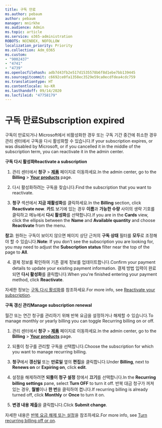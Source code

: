 ```yaml
---
title: 구독 만료
ms.author: pebaum
author: pebaum
manager: mnirkhe
ms.audience: Admin
ms.topic: article
ms.service: o365-administration
ROBOTS: NOINDEX, NOFOLLOW
localization_priority: Priority
ms.collection: Adm_O365
ms.custom:
- "9002437"
- "4741"
- "4739"
ms.openlocfilehash: adb7d43fb2e517d1535578b6f8d1ebe7bb139445
ms.sourcegitcommit: c6692ce0fa1358ec3529e59ca0ecdfdea4cdc759
ms.translationtype: HT
ms.contentlocale: ko-KR
ms.lasthandoff: 09/14/2020
ms.locfileid: "47758179"
---
```

# <a name="subscription-expired"></a><span data-ttu-id="20b3e-102">구독 만료</span><span class="sxs-lookup"><span data-stu-id="20b3e-102">Subscription expired</span></span>

<span data-ttu-id="20b3e-103">구독이 만료되거나 Microsoft에서 비활성화한 경우 또는 구독 기간 중간에 취소한 경우 관리 센터에서 구독을 다시 활성화할 수 있습니다.</span><span class="sxs-lookup"><span data-stu-id="20b3e-103">If your subscription expires, or was disabled by Microsoft, or if you cancelled it in the middle of the subscription term, you can reactivate it in the admin center.</span></span>

<span data-ttu-id="20b3e-104">**구독 다시 활성화**</span><span class="sxs-lookup"><span data-stu-id="20b3e-104">**Reactivate a subscription**</span></span>

1. <span data-ttu-id="20b3e-105">관리 센터에서 **청구** > **[제품](https://go.microsoft.com/fwlink/p/?linkid=842054)** 페이지로 이동하세요.</span><span class="sxs-lookup"><span data-stu-id="20b3e-105">In the admin center, go to the **Billing** > **[Your products](https://go.microsoft.com/fwlink/p/?linkid=842054)** page.</span></span>

2. <span data-ttu-id="20b3e-106">다시 활성화하려는 구독을 찾습니다.</span><span class="sxs-lookup"><span data-stu-id="20b3e-106">Find the subscription that you want to reactivate.</span></span>

3. <span data-ttu-id="20b3e-107">**청구** 섹션에서 **지금 재활성화**를 클릭하세요.</span><span class="sxs-lookup"><span data-stu-id="20b3e-107">In the **Billing** section, click **Reactivate now**.</span></span> <span data-ttu-id="20b3e-108">**카드** 보기에 있는 경우 **이름**과 **가능한 수량** 사이의 생략 기호를 클릭하고 메뉴에서 **다시 활성화**를 선택합니다.</span><span class="sxs-lookup"><span data-stu-id="20b3e-108">If you are in the **Cards** view, click the ellipsis between the **Name** and **Available quantity** and choose **Reactivate** from the menu.</span></span>

<span data-ttu-id="20b3e-109">**참고**: 원하는 구독이 보이지 않으면 페이지 상단 근처의 **구독 상태** 필터를 **모두**로 조정해야 할 수 있습니다.</span><span class="sxs-lookup"><span data-stu-id="20b3e-109">**Note**: If you don't see the subscription you are looking for, you may need to adjust the **Subscription status** filter near the top of the page to **All**.</span></span>

4. <span data-ttu-id="20b3e-110">결제 정보를 확인하여 기존 결제 정보를 업데이트합니다.</span><span class="sxs-lookup"><span data-stu-id="20b3e-110">Confirm your payment details to update your existing payment information.</span></span> <span data-ttu-id="20b3e-111">결제 방법 입력이 완료되면 **다시 활성화**를 클릭합니다.</span><span class="sxs-lookup"><span data-stu-id="20b3e-111">When you're finished entering your payment method, click **Reactivate**.</span></span>

<span data-ttu-id="20b3e-112">자세한 정보는 [구독 다시 활성화](https://docs.microsoft.com/microsoft-365/commerce/subscriptions/reactivate-your-subscription)를 참조하세요.</span><span class="sxs-lookup"><span data-stu-id="20b3e-112">For more info, see [Reactivate your subscription](https://docs.microsoft.com/microsoft-365/commerce/subscriptions/reactivate-your-subscription).</span></span>

<span data-ttu-id="20b3e-113">**구독 갱신 관리**</span><span class="sxs-lookup"><span data-stu-id="20b3e-113">**Manage subscription renewal**</span></span>

<span data-ttu-id="20b3e-114">월간 또는 연간 청구를 관리하기 위해 반복 요금을 설정하거나 해제할 수 있습니다.</span><span class="sxs-lookup"><span data-stu-id="20b3e-114">To manage monthly or yearly billing you can toggle Recurring billing on or off.</span></span>

1. <span data-ttu-id="20b3e-115">관리 센터에서 **청구** > **[제품](https://go.microsoft.com/fwlink/p/?linkid=842054)** 페이지로 이동하세요.</span><span class="sxs-lookup"><span data-stu-id="20b3e-115">In the admin center, go to the **Billing** > **[Your products](https://go.microsoft.com/fwlink/p/?linkid=842054)** page.</span></span>

2. <span data-ttu-id="20b3e-116">되풀이 청구를 관리할 구독을 선택합니다.</span><span class="sxs-lookup"><span data-stu-id="20b3e-116">Choose the subscription for which you want to manage recurring billing.</span></span>

3. <span data-ttu-id="20b3e-117">**청구**에서 **갱신일** 또는 **만료일** 옆의 **편집**을 클릭합니다.</span><span class="sxs-lookup"><span data-stu-id="20b3e-117">Under **Billing**, next to **Renews on** or **Expiring on**, click **edit**.</span></span>

4. <span data-ttu-id="20b3e-118">설정을 해제하려면 **되풀이 청구 설정** 창에서 **끄기**를 선택합니다.</span><span class="sxs-lookup"><span data-stu-id="20b3e-118">In the **Recurring billing settings** pane, select **Turn OFF** to turn it off.</span></span> <span data-ttu-id="20b3e-119">반복 대금 청구가 꺼져 있는 경우, **월별**이나 **한 번**을 클릭하여 켭니다.</span><span class="sxs-lookup"><span data-stu-id="20b3e-119">If recurring billing is already turned off, click **Monthly** or **Once** to turn it on.</span></span>

5. <span data-ttu-id="20b3e-120">**변경 내용 제출**을 클릭합니다.</span><span class="sxs-lookup"><span data-stu-id="20b3e-120">Click **Submit change**.</span></span>

<span data-ttu-id="20b3e-121">자세한 내용은 [반복 요금 해제 또는 설정](https://docs.microsoft.com/microsoft-365/commerce/subscriptions/renew-your-subscription#turn-recurring-billing-off-or-on)을 참조하세요.</span><span class="sxs-lookup"><span data-stu-id="20b3e-121">For more info, see [Turn recurring billing off or on](https://docs.microsoft.com/microsoft-365/commerce/subscriptions/renew-your-subscription#turn-recurring-billing-off-or-on).</span></span>
